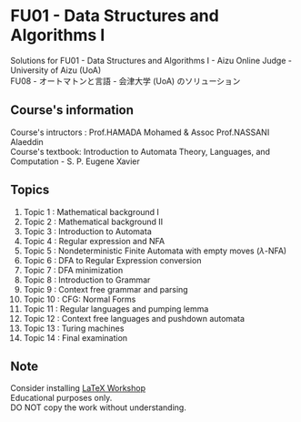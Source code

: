 # FU01 - Data Structures and Algorithms I
Solutions for FU01 - Data Structures and Algorithms I - Aizu Online Judge - University of Aizu (UoA)<br />
FU08 - オートマトンと言語 - 会津大学 (UoA) のソリューション<br />

## Course's information
Course's intructors : Prof.HAMADA Mohamed & Assoc Prof.NASSANI Alaeddin <br />
Course's textbook: Introduction to Automata Theory, Languages, and Computation - S. P. Eugene Xavier

## Topics
1. Topic 1 : Mathematical background I
2. Topic 2 : Mathematical background II
3. Topic 3 : Introduction to Automata
4. Topic 4 : Regular expression and NFA
5. Topic 5 : Nondeterministic Finite Automata with empty moves ($\lambda$-NFA)
6. Topic 6 : DFA to Regular Expression conversion
7. Topic 7 : DFA minimization
8. Topic 8 : Introduction to Grammar
9. Topic 9 : Context free grammar and parsing
10. Topic 10 : CFG: Normal Forms
11. Topic 11 : Regular languages and pumping lemma
12. Topic 12 : Context free languages and pushdown automata
13. Topic 13 : Turing machines
14. Topic 14 : Final examination

## Note
Consider installing [LaTeX Workshop](https://marketplace.visualstudio.com/items?itemName=James-Yu.latex-workshop) <br />
Educational purposes only. <br />
DO NOT copy the work without understanding.
